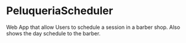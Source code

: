 # PeluqueriaScheduler



Web App that allow Users to schedule a session in a barber shop. Also shows the day schedule to the barber.


